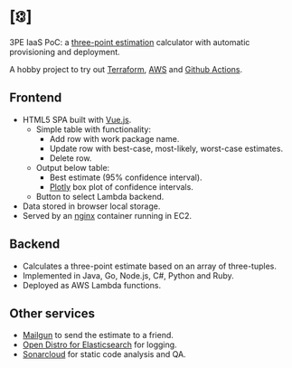 # [🕄]

3PE IaaS PoC: a
[three-point estimation](https://en.wikipedia.org/wiki/Three-point_estimation)
calculator with automatic provisioning and deployment.

A hobby project to try out [Terraform](https://terraform.io/),
[AWS](https://aws.amazon.com/) and
[Github Actions](https://github.com/features/actions).

## Frontend

* HTML5 SPA built with [Vue.js](https://vuejs.org/).
  * Simple table with functionality:
    * Add row with work package name.
    * Update row with best-case, most-likely, worst-case estimates.
    * Delete row.
  * Output below table:
    * Best estimate (95% confidence interval).
    * [Plotly](https://plotly.com/javascript/box-plots/) box plot of confidence
      intervals.
  * Button to select Lambda backend.
* Data stored in browser local storage.
* Served by an [nginx](https://nginx.com/) container running in EC2.

## Backend

* Calculates a three-point estimate based on an array of three-tuples.
* Implemented in Java, Go, Node.js, C#, Python and Ruby.
* Deployed as AWS Lambda functions.

## Other services

* [Mailgun](https://mailgun.com/) to send the estimate to a friend.
* [Open Distro for Elasticsearch](https://opendistro.github.io/for-elasticsearch/)
  for logging.
* [Sonarcloud](https://sonarcloud.io/) for static code analysis and QA.
